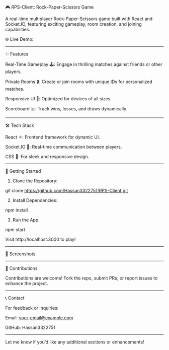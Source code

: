 🎮 RPS-Client: Rock-Paper-Scissors Game

A real-time multiplayer Rock-Paper-Scissors game built with React and Socket.IO, featuring exciting gameplay, room creation, and joining capabilities.

🌐 Live Demo: 


---

✨ Features

Real-Time Gameplay 🕹️: Engage in thrilling matches against friends or other players.

Private Rooms 🔒: Create or join rooms with unique IDs for personalized matches.

Responsive UI 📱: Optimized for devices of all sizes.

Scoreboard 📊: Track wins, losses, and draws dynamically.



---

🛠️ Tech Stack

React ⚛️: Frontend framework for dynamic UI.

Socket.IO 🔗: Real-time communication between players.

CSS 🎨: For sleek and responsive design.



---

🚀 Getting Started

1. Clone the Repository:

git clone https://github.com/Hassan3322751/RPS-Client.git


2. Install Dependencies:

npm install


3. Run the App:

npm start

Visit http://localhost:3000 to play!




---

📸 Screenshots


---

🤝 Contributions

Contributions are welcome! Fork the repo, submit PRs, or report issues to enhance the project.


---

📞 Contact

For feedback or inquiries:

Email: your-email@example.com

GitHub: Hassan3322751



---

Let me know if you’d like any additional sections or enhancements!
